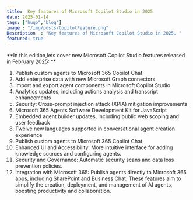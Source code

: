 ```yaml
---
title:  Key features of Microsoft Copilot Studio in 2025
date: 2025-01-14
tags: ["hugo","blog"]
image : "/img/posts/CopilotFeature.png"
Description  : "Key features of Microsoft Copilot Studio in 2025. "
featured: true
---
```


**In this edition,lets cover new Microsoft Copilot Studio features released in February 2025: **

1. Publish custom agents to Microsoft 365 Copilot Chat
2. Add enterprise data with new Microsoft Graph connectors 
3. Import and export agent components in Microsoft Copilot Studio 
4. Analytics updates, including actions analysis and transcript enhancements
5. Security: Cross-prompt injection attack (XPIA) mitigation improvements
6. Microsoft 365 Agents Software Development Kit for JavaScript
7. Embedded agent builder updates, including public web scoping and user feedback
8. Twelve new languages supported in conversational agent creation experience
9. Publish custom agents to Microsoft 365 Copilot Chat
10. Enhanced UI and Accessibility: More intuitive interface for adding knowledge sources and configuring agents.
11. Security and Governance: Automatic security scans and data loss prevention policies.
12. Integration with Microsoft 365: Publish agents directly to Microsoft 365 apps, including SharePoint and Business Chat.
These features aim to simplify the creation, deployment, and management of AI agents, boosting productivity and collaboration.

